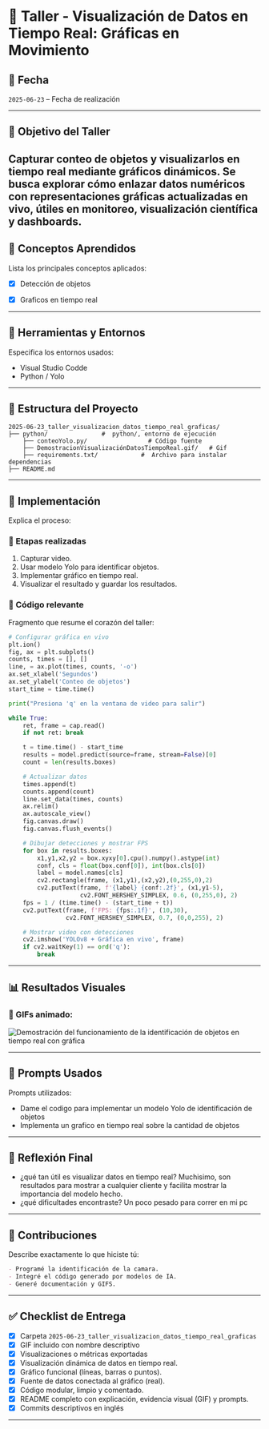 # 🧪 Taller - Visualización de Datos en Tiempo Real: Gráficas en Movimiento


## 📅 Fecha
`2025-06-23` – Fecha de realización

---

## 🎯 Objetivo del Taller

Capturar conteo de objetos y visualizarlos en tiempo real mediante gráficos dinámicos. Se busca explorar cómo enlazar datos numéricos con representaciones gráficas actualizadas en vivo, útiles en monitoreo, visualización científica y dashboards.
---

## 🧠 Conceptos Aprendidos

Lista los principales conceptos aplicados:

- [x] Detección de objetos
- [x] Graficos en tiempo real




---

## 🔧 Herramientas y Entornos

Especifica los entornos usados:

- Visual Studio Codde
- Python / Yolo



---

## 📁 Estructura del Proyecto

```
2025-06-23_taller_visualizacion_datos_tiempo_real_graficas/
├── python/               #  python/, entorno de ejecución
    ├── conteoYolo.py/                 # Código fuente 
    ├── DemostracionVisualizaciónDatosTiempoReal.gif/   # Gif
    ├── requirements.txt/            #  Archivo para instalar dependencias
├── README.md
```


---

## 🧪 Implementación

Explica el proceso:

### 🔹 Etapas realizadas
1. Capturar video.
2. Usar modelo Yolo para identificar objetos.
3. Implementar gráfico en tiempo real.
4. Visualizar el resultado y guardar los resultados.


### 🔹 Código relevante

Fragmento que resume el corazón del taller:

```py
# Configurar gráfica en vivo
plt.ion()
fig, ax = plt.subplots()
counts, times = [], []
line, = ax.plot(times, counts, '-o')
ax.set_xlabel('Segundos')
ax.set_ylabel('Conteo de objetos')
start_time = time.time()

print("Presiona 'q' en la ventana de video para salir")

while True:
    ret, frame = cap.read()
    if not ret: break

    t = time.time() - start_time
    results = model.predict(source=frame, stream=False)[0]
    count = len(results.boxes)

    # Actualizar datos
    times.append(t)
    counts.append(count)
    line.set_data(times, counts)
    ax.relim()
    ax.autoscale_view()
    fig.canvas.draw()
    fig.canvas.flush_events()

    # Dibujar detecciones y mostrar FPS
    for box in results.boxes:
        x1,y1,x2,y2 = box.xyxy[0].cpu().numpy().astype(int)
        conf, cls = float(box.conf[0]), int(box.cls[0])
        label = model.names[cls]
        cv2.rectangle(frame, (x1,y1),(x2,y2),(0,255,0),2)
        cv2.putText(frame, f'{label} {conf:.2f}', (x1,y1-5),
                    cv2.FONT_HERSHEY_SIMPLEX, 0.6, (0,255,0), 2)
    fps = 1 / (time.time() - (start_time + t))
    cv2.putText(frame, f'FPS: {fps:.1f}', (10,30),
                cv2.FONT_HERSHEY_SIMPLEX, 0.7, (0,0,255), 2)

    # Mostrar video con detecciones
    cv2.imshow('YOLOv8 + Gráfica en vivo', frame)
    if cv2.waitKey(1) == ord('q'):
        break

```

---

## 📊 Resultados Visuales

### 📌 GIFs animado:


![Demostración del funcionamiento de la identificación de objetos en tiempo real con gráfica](../2025-06-23_taller_visualizacion_datos_tiempo_real_graficas/python/DemostracionVisualizacionDatosTiempoReal.gif)



---

## 🧩 Prompts Usados

Prompts utilizados:


- Dame el codigo para implementar un modelo Yolo de identificación de objetos
- Implementa un grafico en tiempo real sobre la cantidad de objetos



---

## 💬 Reflexión Final


- ¿qué tan útil es visualizar datos en tiempo real? Muchisimo, son resultados para mostrar a cualquier cliente y facilita mostrar la importancia del modelo hecho.
- ¿qué dificultades encontraste? Un poco pesado para correr en mi pc

---

## 👥 Contribuciones 

Describe exactamente lo que hiciste tú:

```markdown
- Programé la identificación de la camara.
- Integré el código generado por modelos de IA.
- Generé documentación y GIFS.
```

---

## ✅ Checklist de Entrega

- [x] Carpeta `2025-06-23_taller_visualizacion_datos_tiempo_real_graficas`
- [x] GIF incluido con nombre descriptivo 
- [x] Visualizaciones o métricas exportadas
- [x] Visualización dinámica de datos en tiempo real.
- [x] Gráfico funcional (líneas, barras o puntos).
- [x] Fuente de datos conectada al gráfico (real).
- [x] Código modular, limpio y comentado.
- [x] README completo con explicación, evidencia visual (GIF) y prompts.
- [x] Commits descriptivos en inglés

---